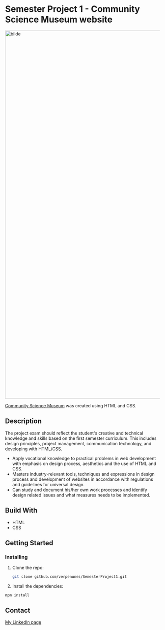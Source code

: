# Semester Project 1 - Community Science Museum website

<img width="1196" alt="bilde" src="https://github.com/verpenunes/SemesterProject1/assets/106631829/ccf5f21b-c5eb-402b-af99-df892670dbd7">

[Community Science Museum](https://velvety-monstera-64ffbe.netlify.app/) was created using HTML and CSS.

## Description
The project exam should reflect the student's creative and technical knowledge and skills based on the first semester curriculum. This includes design principles, project management, communication technology, and developing with HTML/CSS.<br/>
<ul>
  <li>Apply vocational knowledge to practical problems in web development with emphasis on design process, aesthetics and the use of HTML and CSS.</li>
  <li>Masters industry-relevant tools, techniques and expressions in design process and development of websites in accordance with regulations and guidelines for universal design.
  <li>Can study and document his/her own work processes and identify design related issues and what measures needs to be implemented.</li>
</ul>

## Build With
<ul>
  <li>HTML</li>
  <li>CSS</li>
</ul>

## Getting Started
### Installing

1. Clone the repo:
   ```bash
   git clone github.com/verpenunes/SemesterProject1.git
   ```
2. Install the dependencies:

```
npm install
```

## Contact

[My LinkedIn page](www.linkedin.com)
